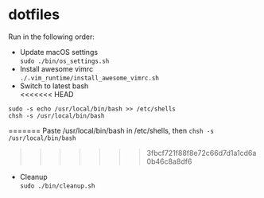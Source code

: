 # dotfiles

Run in the following order:
- Update macOS settings  
`sudo ./bin/os_settings.sh` 
- Install awesome vimrc  
`./.vim_runtime/install_awesome_vimrc.sh`
- Switch to latest bash  
<<<<<<< HEAD
```
sudo -s echo /usr/local/bin/bash >> /etc/shells 
chsh -s /usr/local/bin/bash
```
=======
Paste /usr/local/bin/bash in /etc/shells, then `chsh -s /usr/local/bin/bash`
>>>>>>> 3fbcf721f88f8e72c66d7d1a1cd6a0b46c8a8df6
- Cleanup  
`sudo ./bin/cleanup.sh`

